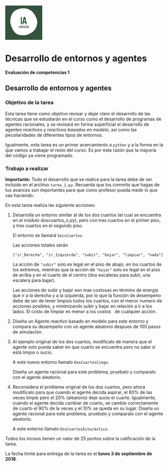 ![](ia.png)
# Desarrollo de entornos y agentes
**Evaluación de competencias 1**

## Desarrollo de entornos y agentes

### Objetivo de la tarea

Esta tarea tiene como objetivo revisar y dejar claro el desarrollo de las técnicas que se 
estudiarán en el curso como el desarrollo de programas de agentes racionales, y se revisará
en forma superficial el desarrollo de agentes *reactivos* y *reactivos basados en modelo*, así
como las peculiaridades de diferentes tipos de entornos. 

Igualmente, esta tarea es un primer acercamiento a `python` y a la forma en la que vamos a
trabajar el resto del curso. Es por esta razón que la mayoría del código ya viene programado.


### Trabajo a realizar

**Importante:** Todo el desarrollo que se realice para la tarea debe de ser
incluido en el archivo `tarea_1.py`. Recuerda que los commits que hagas de tus
avances son importantes para que como profesor pueda medir lo que vas haciendo.

En esta tarea realiza las siguiente acciones:

1. Desarrolla un entorno similar al de los dos cuartos (el cual se
   encuentra en el módulo doscuartos_o.py), pero con tres cuartos en
   el primer piso, y tres cuartos en el segundo piso.
   
   El entorno se llamará `SeisCuartos`.

   Las acciones totales serán
   
   ```
   ["ir_Derecha", "ir_Izquierda", "subir", "bajar", "limpiar", "nada"]
   ``` 
    
   La acción de `"subir"` solo es legal en el piso de abajo, en los cuartos de los extremos, 
   mientras que la acción de `"bajar"` solo es legal en el piso de arriba y en el cuarto de el centro (dos
   escaleras para subir, una escalera para bajar).

   Las acciones de subir y bajar son mas costosas en término de
   energía que ir a la derecha y a la izquierda, por lo que la función
   de desempeño debe de ser de tener limpios todos los cuartos, con el
   menor numero de acciones posibles, y minimizando subir y bajar en
   relación a ir a los lados. El costo de limpiar es menor a los costos
   de cualquier acción.

2. Diseña un Agente reactivo basado en modelo para este entorno y
   compara su desempeño con un agente aleatorio despues de 100 pasos
   de simulación.

3. Al ejemplo original de los dos cuartos, modificalo de manera que el
   agente solo pueda saber en que cuarto se encuentra pero no sabe si
   está limpio o sucio.

   A este nuevo entorno llamalo `DosCuartosCiego`.

   Diseña un agente racional para este problema, pruebalo y comparalo
   con el agente aleatorio.

4. Reconsidera el problema original de los dos cuartos, pero ahora
   modificalo para que cuando el agente decida aspirar, el 80% de las
   veces limpie pero el 20% (aleatorio) deje sucio el cuarto. Igualmente, 
   cuando el agente decida cambiar de cuarto, se cambie correctamente de cuarto el 90% de la veces
   y el 10% se queda en su lugar. Diseña
   un agente racional para este problema, pruebalo y comparalo con el
   agente aleatorio.

   A este entorno llámalo `DosCuartosEstocástico`.

Todos los incisos tienen un valor de 25 puntos sobre la calificación de
la tarea.

La fecha límite para entrega de la tarea es el **lunes 3 de septiembre de 2018**.


